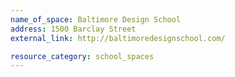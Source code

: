 ```yaml
---
name_of_space: Baltimore Design School
address: 1500 Barclay Street
external_link: http://baltimoredesignschool.com/

resource_category: school_spaces
---
```

